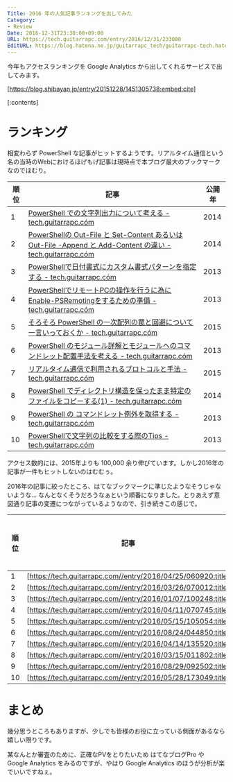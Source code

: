 ```yaml
---
Title: 2016 年の人気記事ランキングを出してみた
Category:
- Review
Date: 2016-12-31T23:30:00+09:00
URL: https://tech.guitarrapc.com/entry/2016/12/31/233000
EditURL: https://blog.hatena.ne.jp/guitarrapc_tech/guitarrapc-tech.hatenablog.com/atom/entry/10328749687202679462
---
```


今年もアクセスランキングを Google Analytics から出してくれるサービスで出してみます。

[https://blog.shibayan.jp/entry/20151228/1451305738:embed:cite]


[:contents]

# ランキング

相変わらず PowerShell な記事がヒットするようです。リアルタイム通信という名の当時のWebにおけるほげもげ記事は現時点で本ブログ最大のブックマークなのでほむり。


順位 | 記事 | 公開年
---- | ---- | ----
1 | [PowerShell での文字列出力について考える - tech.guitarrapc.cóm](https://tech.guitarrapc.com/entry/2014/01/17/073338) | 2014
2 | [PowerShellの Out-File と Set-Content あるいは Out-File -Append と Add-Content の違い - tech.guitarrapc.cóm](http://tech.guitarrapc.com/entry/2014/02/11/061627) | 2014
3 | [PowerShellで日付書式にカスタム書式パターンを指定する - tech.guitarrapc.cóm](https://tech.guitarrapc.com/entry/2013/02/09/030226) | 2013
4 | [PowerShellでリモートPCの操作を行うに為にEnable-PSRemotingをするための準備 - tech.guitarrapc.cóm](http://tech.guitarrapc.com/entry/2013/02/12/000202) | 2013
5 | [そろそろ PowerShell の一次配列の罠と回避について一言いっておくか - tech.guitarrapc.cóm](https://tech.guitarrapc.com/entry/2015/09/05/012733) | 2015
6 | [PowerShell のモジュール詳解とモジュールへのコマンドレット配置手法を考える - tech.guitarrapc.cóm](http://tech.guitarrapc.com/entry/2013/12/03/014013) | 2013
7 | [リアルタイム通信で利用されるプロトコルと手法 - tech.guitarrapc.cóm](https://tech.guitarrapc.com/entry/2015/08/17/044937) | 2015
8 | [PowerShell でディレクトリ構造を保ったまま特定のファイルをコピーする(1) - tech.guitarrapc.cóm](https://tech.guitarrapc.com/entry/2014/08/12/081637) | 2014
9 | [PowerShell の コマンドレット例外を取得する - tech.guitarrapc.cóm](https://tech.guitarrapc.com/entry/2013/07/22/000738) | 2013
10 | [PowerShellで文字列の比較をする際のTips - tech.guitarrapc.cóm](https://tech.guitarrapc.com/entry/2013/02/14/120202) | 2013

アクセス数的には、2015年よりも 100,000 余り伸びています。しかし2016年の記事が一件もヒットしないのはむむぅ。

2016年の記事に絞ったところ、はてなブックマークに準じたようなそうじゃないような... なんとなくそうだろうなぁという順番になりました。とりあえず意図通り記事の変遷につながっているようなので、引き続きこの感じで。

順位 | 記事 | 公開 | 2016年公開記事におけるPV割合
---- | ---- | ---- | ----
1 | [https://tech.guitarrapc.com//entry/2016/04/25/060920:title] | 2016/04/25 | 17.18%
2 | [https://tech.guitarrapc.com//entry/2016/03/26/070012:title] | 2016/03/26 | 13.12%
3 | [https://tech.guitarrapc.com//entry/2016/01/07/100248:title] | 2016/01/07 | 6.29%
4 | [https://tech.guitarrapc.com//entry/2016/04/11/070745:title] | 2016/04/11 | 5.35%
5 | [https://tech.guitarrapc.com//entry/2016/05/15/105054:title] | 2016/05/15 | 4.53%
6 | [https://tech.guitarrapc.com//entry/2016/08/24/044850:title] | 2016/08/24 | 4.26%
7 | [https://tech.guitarrapc.com//entry/2016/04/14/135520:title] | 2016/04/14 | 3.98%
8 | [https://tech.guitarrapc.com//entry/2016/03/15/011802:title] | 2016/03/15 | 3.64%
9 | [https://tech.guitarrapc.com//entry/2016/08/29/092502:title] | 2016/08/29 | 3.49%
10 | [https://tech.guitarrapc.com//entry/2016/05/28/173049:title] | 2016/05/28 | 3.36%


# まとめ

幾分思うところもありますが、少しでも皆様のお役に立っている側面があるなら嬉しい限りです。

某なんとか審査のために、正確なPVをとりたいため はてなブログPro や Google Analytics をみるのですが、やはり Google Analytics のほうが分析が楽でいいですねぇ。
